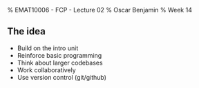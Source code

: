 % EMAT10006 - FCP - Lecture 02
% Oscar Benjamin
% Week 14

The idea
--------

* Build on the intro unit
* Reinforce basic programming
* Think about larger codebases
* Work collaboratively
* Use version control (git/github)
